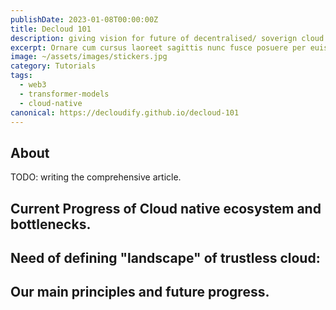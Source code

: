 ```yaml
---
publishDate: 2023-01-08T00:00:00Z
title: Decloud 101
description: giving vision for future of decentralised/ soverign cloud
excerpt: Ornare cum cursus laoreet sagittis nunc fusce posuere per euismod dis vehicula a, semper fames lacus maecenas
image: ~/assets/images/stickers.jpg
category: Tutorials
tags:
  - web3
  - transformer-models
  - cloud-native
canonical: https://decloudify.github.io/decloud-101
---
```


## About

TODO: writing the comprehensive article.

## Current Progress of Cloud native ecosystem and bottlenecks.

## Need of defining "landscape" of trustless cloud:

## Our main principles and future progress.
